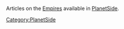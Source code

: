 Articles on the [Empires](Empire.md "wikilink") available in
[PlanetSide](PlanetSide.md "wikilink").

[Category:PlanetSide](Category:PlanetSide.md "wikilink")
